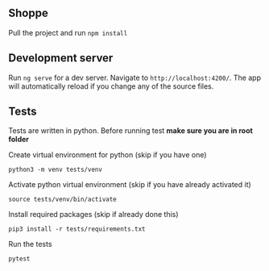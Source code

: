 ## Shoppe
Pull the project and run `npm install`

## Development server
Run `ng serve` for a dev server. Navigate to `http://localhost:4200/`. The app will automatically reload if you change any of the source files.


## Tests
Tests are written in python. Before running test **make sure you are in root folder**

Create virtual environment for python (skip if you have one)

`python3 -m venv tests/venv`

Activate python virtual environment (skip if you have already activated it)

`source tests/venv/bin/activate`

Install required packages (skip if already done this)

`pip3 install -r tests/requirements.txt`

Run the tests

`pytest`

